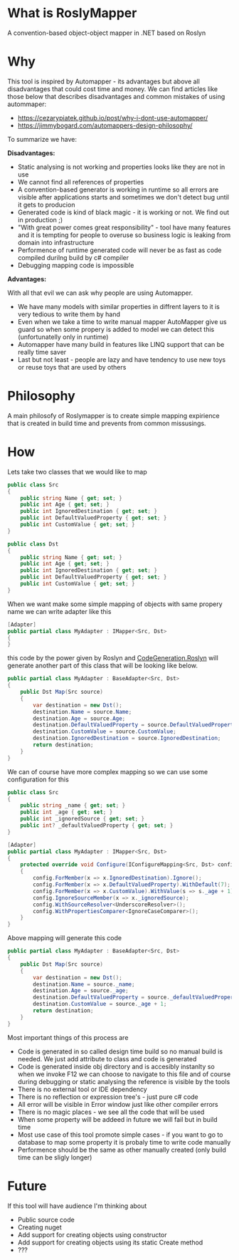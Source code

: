 # What is RoslyMapper
A convention-based object-object mapper in .NET based on Roslyn

# Why

This tool is inspired by Automapper - its advantages but above all disadvantages that could cost time and money. We can find articles like those below that describes disadvantages and common mistakes of using autommaper:

- https://cezarypiatek.github.io/post/why-i-dont-use-automapper/
- https://jimmybogard.com/automappers-design-philosophy/

To summarize we have:

**Disadvantages:**

- Static analysing is not working and properties looks like they are not in use
- We cannot find all references of properties
- A convention-based generator is working in runtime so all errors are visible after applications starts and sometimes we don't detect bug until it gets to producion
- Generated code is kind of black magic - it is working or not. We find out in production ;) 
- "With great power comes great responsibility" - tool have many features and it is tempting for people to overuse so business logic is leaking from domain into infrastructure
- Performence of runtime generated code will never be as fast as code compiled durilng build by c# compiler
- Debugging mapping code is impossible

**Advantages:**

With all that evil we can ask why people are using Automapper.

- We have many models with similar properties in diffrent layers to it is very tedious to write them by hand
- Even when we take a time to write manual mapper AutoMapper give us guard so when some propery is added to model we can detect this (unfortunatelly only in runtime)
- Automapper have many build in features like LINQ support that can be really time saver
- Last but not least - people are lazy and have tendency to use new toys or reuse toys that are used by others


# Philosophy

A main philosofy of Roslymapper is to create simple mapping expirience that is created in build time and prevents from common missusings.

# How

Lets take two classes that we would like to map

```csharp
public class Src
{
    public string Name { get; set; }
    public int Age { get; set; }
    public int IgnoredDestination { get; set; }
    public int DefaultValuedProperty { get; set; }
    public int CustomValue { get; set; }
}

public class Dst
{
    public string Name { get; set; }
    public int Age { get; set; }
    public int IgnoredDestination { get; set; }
    public int DefaultValuedProperty { get; set; }
    public int CustomValue { get; set; }
}
```

When we want make some simple mapping of objects with same propery name we can write adapter like this

```csharp
[Adapter]
public partial class MyAdapter : IMapper<Src, Dst>
{
}
```

this code by the power given by Roslyn and [CodeGeneration.Roslyn](https://github.com/AArnott/CodeGeneration.Roslyn) will generate another part of this class that will be looking like below. 

```csharp
public partial class MyAdapter : BaseAdapter<Src, Dst>
{
    public Dst Map(Src source)
    {
        var destination = new Dst();
        destination.Name = source.Name;
        destination.Age = source.Age;
        destination.DefaultValuedProperty = source.DefaultValuedProperty;
        destination.CustomValue = source.CustomValue;
        destination.IgnoredDestination = source.IgnoredDestination;
        return destination;
    }
}
```

We can of course have more complex mapping so we can use some configuration for this

```csharp
public class Src
{
    public string _name { get; set; }
    public int _age { get; set; }
    public int _ignoredSource { get; set; }
    public int? _defaultValuedProperty { get; set; }
}

[Adapter]
public partial class MyAdapter : IMapper<Src, Dst>
{
    protected override void Configure(IConfigureMapping<Src, Dst> config)
    {
        config.ForMember(x => x.IgnoredDestination).Ignore();             // Ignore destination mapping
        config.ForMember(x => x.DefaultValuedProperty).WithDefault(7);    // Use default value when null
        config.ForMember(x => x.CustomValue).WithValue(s => s._age + 1);  // Use some source filed with simple calculation
        config.IgnoreSourceMember(x => x._ignoredSource);                 // Ignore source member
        config.WithSourceResolver<UnderscoreResolver>();                  // Inform tha we have to skip underscore
        config.WithPropertiesComparer<IgnoreCaseComparer>();              // We do not take case into account while comparing
    }
}
```

Above mapping will generate this code

```csharp
public partial class MyAdapter : BaseAdapter<Src, Dst>
{
    public Dst Map(Src source)
    {
        var destination = new Dst();
        destination.Name = source._name;
        destination.Age = source._age;
        destination.DefaultValuedProperty = source._defaultValuedProperty ?? 7;
        destination.CustomValue = source._age + 1;
        return destination;
    }
}
```

Most important things of this process are

- Code is generated in so called design time build so no manual build is needed. We just add attribute to class and code is generated
- Code is generated inside obj directory and is accesibly instanlty so when we invoke F12 we can choose to navigate to this file and of course during debugging or static analysing the reference is visible by the tools
- There is no external tool or IDE dependency
- There is no reflection or expression tree's - just pure c# code
- All error will be visible in Error window just like other compiler errors
- There is no magic places - we see all the code that will be used
- When some property will be addeed in future we will fail but in build time
- Most use case of this tool promote simple cases - if you want to go to database to map some property it is probaly time to write code manually
- Performence should be the same as other manually created (only build time can be sligly longer)
  
# Future

If this tool will have audience I'm thinking about

- Public source code
- Creating nuget
- Add support for creating objects using constructor
- Add support for creating objects using its static Create method
- ???
